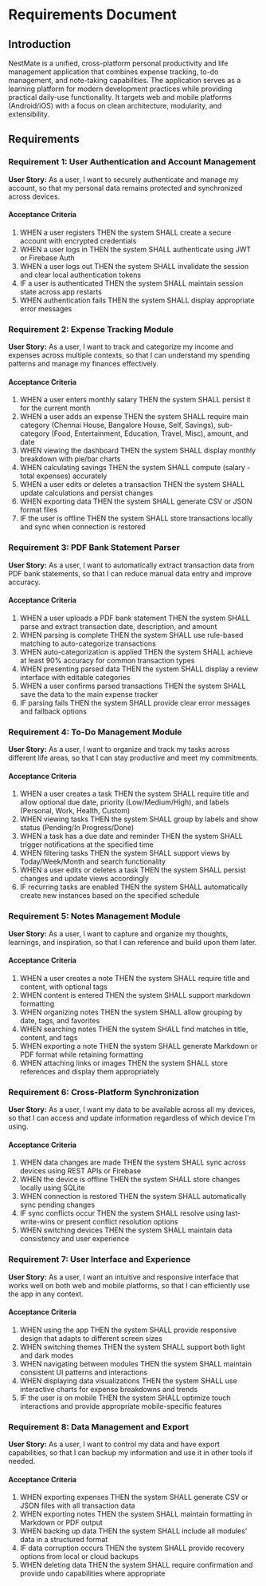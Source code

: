 # Requirements Document

## Introduction

NestMate is a unified, cross-platform personal productivity and life management application that combines expense tracking, to-do management, and note-taking capabilities. The application serves as a learning platform for modern development practices while providing practical daily-use functionality. It targets web and mobile platforms (Android/iOS) with a focus on clean architecture, modularity, and extensibility.

## Requirements

### Requirement 1: User Authentication and Account Management

**User Story:** As a user, I want to securely authenticate and manage my account, so that my personal data remains protected and synchronized across devices.

#### Acceptance Criteria

1. WHEN a user registers THEN the system SHALL create a secure account with encrypted credentials
2. WHEN a user logs in THEN the system SHALL authenticate using JWT or Firebase Auth
3. WHEN a user logs out THEN the system SHALL invalidate the session and clear local authentication tokens
4. IF a user is authenticated THEN the system SHALL maintain session state across app restarts
5. WHEN authentication fails THEN the system SHALL display appropriate error messages

### Requirement 2: Expense Tracking Module

**User Story:** As a user, I want to track and categorize my income and expenses across multiple contexts, so that I can understand my spending patterns and manage my finances effectively.

#### Acceptance Criteria

1. WHEN a user enters monthly salary THEN the system SHALL persist it for the current month
2. WHEN a user adds an expense THEN the system SHALL require main category (Chennai House, Bangalore House, Self, Savings), sub-category (Food, Entertainment, Education, Travel, Misc), amount, and date
3. WHEN viewing the dashboard THEN the system SHALL display monthly breakdown with pie/bar charts
4. WHEN calculating savings THEN the system SHALL compute (salary - total expenses) accurately
5. WHEN a user edits or deletes a transaction THEN the system SHALL update calculations and persist changes
6. WHEN exporting data THEN the system SHALL generate CSV or JSON format files
7. IF the user is offline THEN the system SHALL store transactions locally and sync when connection is restored

### Requirement 3: PDF Bank Statement Parser

**User Story:** As a user, I want to automatically extract transaction data from PDF bank statements, so that I can reduce manual data entry and improve accuracy.

#### Acceptance Criteria

1. WHEN a user uploads a PDF bank statement THEN the system SHALL parse and extract transaction date, description, and amount
2. WHEN parsing is complete THEN the system SHALL use rule-based matching to auto-categorize transactions
3. WHEN auto-categorization is applied THEN the system SHALL achieve at least 90% accuracy for common transaction types
4. WHEN presenting parsed data THEN the system SHALL display a review interface with editable categories
5. WHEN a user confirms parsed transactions THEN the system SHALL save the data to the main expense tracker
6. IF parsing fails THEN the system SHALL provide clear error messages and fallback options

### Requirement 4: To-Do Management Module

**User Story:** As a user, I want to organize and track my tasks across different life areas, so that I can stay productive and meet my commitments.

#### Acceptance Criteria

1. WHEN a user creates a task THEN the system SHALL require title and allow optional due date, priority (Low/Medium/High), and labels (Personal, Work, Health, Custom)
2. WHEN viewing tasks THEN the system SHALL group by labels and show status (Pending/In Progress/Done)
3. WHEN a task has a due date and reminder THEN the system SHALL trigger notifications at the specified time
4. WHEN filtering tasks THEN the system SHALL support views by Today/Week/Month and search functionality
5. WHEN a user edits or deletes a task THEN the system SHALL persist changes and update views accordingly
6. IF recurring tasks are enabled THEN the system SHALL automatically create new instances based on the specified schedule

### Requirement 5: Notes Management Module

**User Story:** As a user, I want to capture and organize my thoughts, learnings, and inspiration, so that I can reference and build upon them later.

#### Acceptance Criteria

1. WHEN a user creates a note THEN the system SHALL require title and content, with optional tags
2. WHEN content is entered THEN the system SHALL support markdown formatting
3. WHEN organizing notes THEN the system SHALL allow grouping by date, tags, and favorites
4. WHEN searching notes THEN the system SHALL find matches in title, content, and tags
5. WHEN exporting a note THEN the system SHALL generate Markdown or PDF format while retaining formatting
6. WHEN attaching links or images THEN the system SHALL store references and display them appropriately

### Requirement 6: Cross-Platform Synchronization

**User Story:** As a user, I want my data to be available across all my devices, so that I can access and update information regardless of which device I'm using.

#### Acceptance Criteria

1. WHEN data changes are made THEN the system SHALL sync across devices using REST APIs or Firebase
2. WHEN the device is offline THEN the system SHALL store changes locally using SQLite
3. WHEN connection is restored THEN the system SHALL automatically sync pending changes
4. IF sync conflicts occur THEN the system SHALL resolve using last-write-wins or present conflict resolution options
5. WHEN switching devices THEN the system SHALL maintain data consistency and user experience

### Requirement 7: User Interface and Experience

**User Story:** As a user, I want an intuitive and responsive interface that works well on both web and mobile platforms, so that I can efficiently use the app in any context.

#### Acceptance Criteria

1. WHEN using the app THEN the system SHALL provide responsive design that adapts to different screen sizes
2. WHEN switching themes THEN the system SHALL support both light and dark modes
3. WHEN navigating between modules THEN the system SHALL maintain consistent UI patterns and interactions
4. WHEN displaying data visualizations THEN the system SHALL use interactive charts for expense breakdowns and trends
5. IF the user is on mobile THEN the system SHALL optimize touch interactions and provide appropriate mobile-specific features

### Requirement 8: Data Management and Export

**User Story:** As a user, I want to control my data and have export capabilities, so that I can backup my information and use it in other tools if needed.

#### Acceptance Criteria

1. WHEN exporting expenses THEN the system SHALL generate CSV or JSON files with all transaction data
2. WHEN exporting notes THEN the system SHALL maintain formatting in Markdown or PDF output
3. WHEN backing up data THEN the system SHALL include all modules' data in a structured format
4. IF data corruption occurs THEN the system SHALL provide recovery options from local or cloud backups
5. WHEN deleting data THEN the system SHALL require confirmation and provide undo capabilities where appropriate